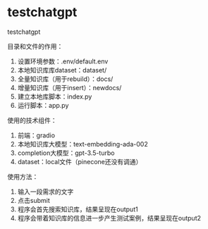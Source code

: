 # testchatgpt
testchatgpt

目录和文件的作用：
1. 设置环境参数：.env/default.env
2. 本地知识库库dataset：dataset/
3. 全量知识库（用于rebuild）：docs/
4. 增量知识库（用于insert）：newdocs/
5. 建立本地库脚本：index.py
6. 运行脚本：app.py

使用的技术组件：
1. 前端：gradio
2. 本地知识库大模型：text-embedding-ada-002
3. completion大模型：gpt-3.5-turbo
4. dataset：local文件（pinecone还没有调通）

使用方法：
1. 输入一段需求的文字
2. 点击submit
3. 程序会首先搜索知识库，结果呈现在output1
4. 程序会带着知识库的信息进一步产生测试案例，结果呈现在output2